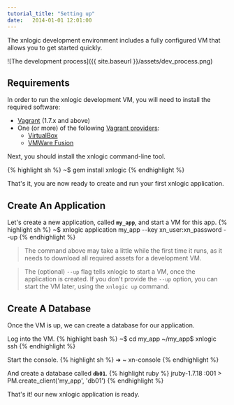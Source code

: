 ```yaml
---
tutorial_title: "Setting up"
date:   2014-01-01 12:01:00
---
```


The xnlogic development environment includes a fully configured VM that allows you to get started quickly. 

![The development process]({{ site.baseurl }}/assets/dev_process.png)


## Requirements

In order to run the xnlogic development VM, you will need to install the required software:

 * [Vagrant](https://www.vagrantup.com/) (1.7.x and above)
 * One (or more) of the following [Vagrant providers](https://docs.vagrantup.com/v2/getting-started/providers.html):
   * [VirtualBox](https://www.virtualbox.org/) 
   * [VMWare Fusion](http://www.vmware.com/products/fusion)

Next, you should install the xnlogic command-line tool.

{% highlight sh %}
~$ gem install xnlogic
{% endhighlight %}

That's it, you are now ready to create and run your first xnlogic application.

## Create An Application

Let's create a new application, called __`my_app`__, and start a VM for this app.
{% highlight sh %}
~$ xnlogic application my_app --key xn_user:xn_password --up
{% endhighlight %}

> The command above may take a little while the first time it runs, as it needs to download all required assets for a development VM.

> The (optional) `--up` flag tells xnlogic to start a VM, once the application is created. If you don't provide the `--up` option, you can start the VM later, using the `xnlogic up` command.

## Create A Database

Once the VM is up, we can create a database for our application.

Log into the VM.
{% highlight bash %}
~$ cd my_app
~/my_app$ xnlogic ssh
{% endhighlight %}

Start the console.
{% highlight sh %}
➜  ~  xn-console
{% endhighlight %}

And create a database called __`db01`__.
{% highlight ruby %}
jruby-1.7.18 :001 > PM.create_client('my_app', 'db01')
{% endhighlight %}


That's it! our new xnlogic application is ready.
